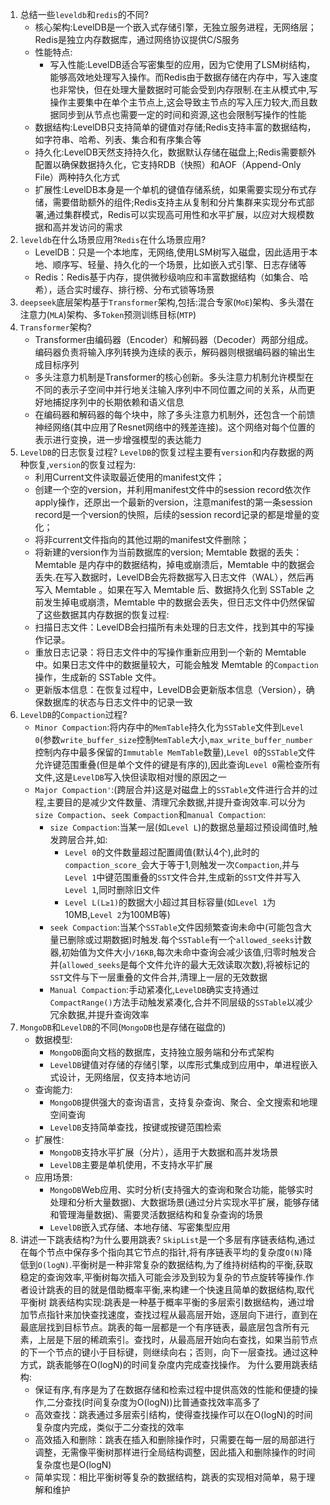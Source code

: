 1. 总结一些`leveldb`和`redis`的不同?
   * 核心架构:LevelDB是一个嵌入式存储引擎，无独立服务进程，无网络层；Redis是独立内存数据库，通过网络协议提供C/S服务
   * 性能特点:
     - 写入性能:LevelDB适合写密集型的应用，因为它使用了LSM树结构，能够高效地处理写入操作。而Redis由于数据存储在内存中，写入速度也非常快，但在处理大量数据时可能会受到内存限制.在主从模式中,写操作主要集中在单个主节点上,这会导致主节点的写入压力较大,而且数据同步到从节点也需要一定的时间和资源,这也会限制写操作的性能
   * 数据结构:LevelDB只支持简单的键值对存储;Redis支持丰富的数据结构，如字符串、哈希、列表、集合和有序集合等
   * 持久化:LevelDB天然支持持久化，数据默认存储在磁盘上;Redis需要额外配置以确保数据持久化，它支持RDB（快照）和AOF（Append-Only File）两种持久化方式
   * 扩展性:LevelDB本身是一个单机的键值存储系统，如果需要实现分布式存储，需要借助额外的组件;Redis支持主从复制和分片集群来实现分布式部署,通过集群模式，Redis可以实现高可用性和水平扩展，以应对大规模数据和高并发访问的需求
2. `leveldb`在什么场景应用?`Redis`在什么场景应用?
   * LevelDB：只是一个本地库，无网络,使用LSM树写入磁盘，因此适用于本地、顺序写、轻量、持久化的一个场景，比如嵌入式引擎、日志存储等
   * Redis：Redis基于内存，提供微秒级响应和丰富数据结构（如集合、哈希），适合实时缓存、排行榜、分布式锁等场景
3. `deepseek`底层架构基于`Transformer`架构,包括:混合专家(`MoE`)架构、多头潜在注意力(`MLA`)架构、多`Token`预测训练目标(`MTP`)
4. `Transformer`架构?
   * Transformer由编码器（Encoder）和解码器（Decoder）两部分组成。编码器负责将输入序列转换为连续的表示，解码器则根据编码器的输出生成目标序列
   * 多头注意力机制是Transformer的核心创新。多头注意力机制允许模型在不同的表示子空间中并行地关注输入序列中不同位置之间的关系，从而更好地捕捉序列中的长期依赖和语义信息
   * 在编码器和解码器的每个块中，除了多头注意力机制外，还包含一个前馈神经网络(其中应用了Resnet网络中的残差连接)。这个网络对每个位置的表示进行变换，进一步增强模型的表达能力
5. `LevelDB`的日志恢复过程?
   `LevelDB`的恢复过程主要有`version`和内存数据的两种恢复,`version`的恢复过程为:
    * 利用Current文件读取最近使用的manifest文件；
    * 创建一个空的version，并利用manifest文件中的session record依次作apply操作，还原出一个最新的version，注意manifest的第一条session record是一个version的快照，后续的session record记录的都是增量的变化；
    * 将非current文件指向的其他过期的manifest文件删除；
    * 将新建的version作为当前数据库的version;
   Memtable 数据的丢失：Memtable 是内存中的数据结构，掉电或崩溃后，Memtable 中的数据会丢失.在写入数据时，LevelDB会先将数据写入日志文件（WAL），然后再写入 Memtable 。如果在写入 Memtable 后、数据持久化到 SSTable 之前发生掉电或崩溃，Memtable 中的数据会丢失，但日志文件中仍然保留了这些数据其内存数据的恢复过程:
    * 扫描日志文件：LevelDB会扫描所有未处理的日志文件，找到其中的写操作记录。
    * 重放日志记录：将日志文件中的写操作重新应用到一个新的 Memtable 中。如果日志文件中的数据量较大，可能会触发 Memtable 的`Compaction`操作，生成新的 SSTable 文件。
    * 更新版本信息：在恢复过程中，LevelDB会更新版本信息（Version），确保数据库的状态与日志文件中的记录一致
6. `LevelDB`的`Compaction`过程?
   * `Minor Compaction`:将内存中的`MemTable`持久化为`SSTable`文件到`Level 0`(参数`write_buffer_size`控制`MemTable`大小,`max_write_buffer_number`控制内存中最多保留的`Immutable MemTable`数量),`Level 0`的`SSTable`文件允许键范围重叠(但是单个文件的键是有序的),因此查询`Level 0`需检查所有文件,这是`LevelDB`写入快但读取相对慢的原因之一
    * `Major Compaction'`:(跨层合并)这是对磁盘上的`SSTable`文件进行合并的过程,主要目的是减少文件数量、清理冗余数据,并提升查询效率.可以分为`size Compaction`、`seek Compaction`和`manual Compaction`:
      - `size Compaction`:当某一层(如`Level L`)的数据总量超过预设阈值时,触发跨层合并,如:
         * `Level 0`的文件数量超过配置阈值(默认4个),此时的`compaction_score_`会大于等于1,则触发一次`Compaction`,并与`Level 1`中键范围重叠的`SST`文件合并,生成新的`SST`文件并写入`Level 1`,同时删除旧文件
         * `Level L(L≥1)`的数据大小超过其目标容量(如`Level 1`为10MB,`Level 2`为100MB等) 
      - `seek Compaction`:当某个`SSTable`文件因频繁查询未命中(可能包含大量已删除或过期数据)时触发.每个`SSTable`有一个`allowed_seeks`计数器,初始值为文件大小`/16KB`,每次未命中查询会减少该值,归零时触发合并(`allowed_seeks`是每个文件允许的最大无效读取次数),将被标记的`SST`文件与下一层重叠的文件合并,清理上一层的无效数据
      - `Manual Compaction`:手动紧凑化,`LevelDB`确实支持通过`CompactRange()`方法手动触发紧凑化,合并不同层级的`SSTable`以减少冗余数据,并提升查询效率
7. `MongoDB`和`LevelDB`的不同(`MongoDB`也是存储在磁盘的)
   * 数据模型:
      - `MongoDB`面向文档的数据库，支持独立服务端和分布式架构
      - `LevelDB`键值对存储的存储引擎，以库形式集成到应用中，单进程嵌入式设计，无网络层，仅支持本地访问
   * 查询能力:
      -  `MongoDB`提供强大的查询语言，支持复杂查询、聚合、全文搜索和地理空间查询
      -  `LevelDB`支持简单查找，按键或按键范围检索
   * 扩展性:
      -  `MongoDB`支持水平扩展（分片），适用于大数据和高并发场景
      -  `LevelDB`主要是单机使用，不支持水平扩展
   * 应用场景:
      - `MongoDB`Web应用、实时分析(支持强大的查询和聚合功能，能够实时处理和分析大量数据)、大数据场景(通过分片实现水平扩展，能够存储和管理海量数据)、需要灵活数据结构和复杂查询的场景
      - `LevelDB`嵌入式存储、本地存储、写密集型应用   
8. 讲述一下跳表结构?为什么要用跳表?
   `SkipList`是一个多层有序链表结构,通过在每个节点中保存多个指向其它节点的指针,将有序链表平均的复杂度`O(N)`降低到`O(logN)`.平衡树是一种非常复杂的数据结构,为了维持树结构的平衡,获取稳定的查询效率,平衡树每次插入可能会涉及到较为复杂的节点旋转等操作.作者设计跳表的目的就是借助概率平衡,来构建一个快速且简单的数据结构,取代平衡树
   跳表结构实现:跳表是一种基于概率平衡的多层索引数据结构，通过增加节点指针来加快查找速度，查找过程从最高层开始，逐层向下进行，直到在最底层找到目标节点。跳表的每一层都是一个有序链表，最底层包含所有元素，上层是下层的稀疏索引。查找时，从最高层开始向右查找，如果当前节点的下一个节点的键小于目标键，则继续向右；否则，向下一层查找。通过这种方式，跳表能够在O(logN)的时间复杂度内完成查找操作。
   为什么要用跳表结构:
   * 保证有序,有序是为了在数据存储和检索过程中提供高效的性能和便捷的操作,二分查找(时间复杂度为O(logN))比普通查找效率高多了
   * 高效查找：跳表通过多层索引结构，使得查找操作可以在O(logN)的时间复杂度内完成，类似于二分查找的效率
   * 高效插入和删除：跳表在插入和删除操作时，只需要在每一层的局部进行调整，无需像平衡树那样进行全局结构调整，因此插入和删除操作的时间复杂度也是O(logN)
   * 简单实现：相比平衡树等复杂的数据结构，跳表的实现相对简单，易于理解和维护


   